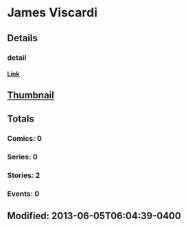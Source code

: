 # James  Viscardi 
## Details
### detail
#### [Link](http://marvel.com/comics/creators/12342/james_viscardi?utm_campaign=apiRef&utm_source=225578a89fc76f3d20fbffda5d17a88d)
## [Thumbnail](http://i.annihil.us/u/prod/marvel/i/mg/b/40/image_not_available.jpg)
## Totals
### Comics: 0
### Series: 0
### Stories: 2
### Events: 0
## Modified: 2013-06-05T06:04:39-0400